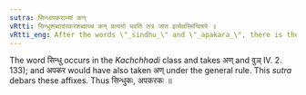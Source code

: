 ```yaml
---
sutra: सिन्ध्वपकराभ्यां कन्
vRtti: सिन्धुशब्दादपकरशब्दाच्च कन् प्रत्ययो भवति तत्र जात इत्येतस्मिन्विषये ॥
vRtti_eng: After the words \"_sindhu_\" and \"_apakara_\", there is the affix कन् in the sense of \"born therein\".
---
```

The word सिन्धु occurs in the _Kachchhadi_ class and takes अण् and वुञ् IV. 2. 133); and अपकर would have also taken अण् under the general rule. This _sutra_ debars these affixes. Thus सिन्धुकः, अपकरकः ॥
